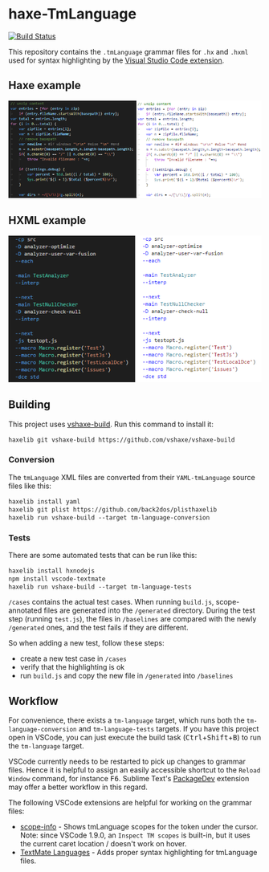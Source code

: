# haxe-TmLanguage

[![Build Status](https://travis-ci.org/vshaxe/haxe-TmLanguage.svg?branch=master)](https://travis-ci.org/vshaxe/haxe-TmLanguage)

This repository contains the `.tmLanguage` grammar files for `.hx` and `.hxml` used for syntax highlighting by the [Visual Studio Code extension](https://github.com/vshaxe/vshaxe).

## Haxe example

![Haxe highlighting](images/haxe.png)

## HXML example

![hxml highlighting](images/hxml.png)

## Building

This project uses [vshaxe-build](https://github.com/vshaxe/vshaxe-build). Run this command to install it:

```
haxelib git vshaxe-build https://github.com/vshaxe/vshaxe-build
```

### Conversion

The `tmLanguage` XML files are converted from their `YAML-tmLanguage` source files like this:

```
haxelib install yaml
haxelib git plist https://github.com/back2dos/plisthaxelib
haxelib run vshaxe-build --target tm-language-conversion
```

### Tests

There are some automated tests that can be run like this:

```
haxelib install hxnodejs
npm install vscode-textmate
haxelib run vshaxe-build --target tm-language-tests
```

`/cases` contains the actual test cases. When running `build.js`, scope-annotated files are generated into the `/generated` directory. During the test step (running `test.js`), the files in `/baselines` are compared with the newly `/generated` ones, and the test fails if they are different.

So when adding a new test, follow these steps:

- create a new test case in `/cases`
- verify that the highlighting is ok
- run `build.js` and copy the new file in `/generated` into `/baselines`

## Workflow

For convenience, there exists a `tm-language` target, which runs both the `tm-language-conversion` and `tm-language-tests` targets. If you have this project open in VSCode, you can just execute the build task (<kbd>Ctrl</kbd>+<kbd>Shift</kbd>+<kbd>B</kbd>) to run the `tm-language` target.

VSCode currently needs to be restarted to pick up changes to grammar files. Hence it is helpful to assign an easily accessible shortcut to the `Reload Window` command, for instance <kbd>F6</kbd>. Sublime Text's [PackageDev](https://github.com/SublimeText/PackageDev) extension may offer a better workflow in this regard.

The following VSCode extensions are helpful for working on the grammar files:

- [scope-info](https://marketplace.visualstudio.com/items?itemName=siegebell.scope-info) - Shows tmLanguage scopes for the token under the cursor. Note: since VSCode 1.9.0, an `Inspect TM scopes` is built-in, but it uses the current caret location / doesn't work on hover.
- [TextMate Languages](https://marketplace.visualstudio.com/items?itemName=Togusa09.tmlanguage) - Adds proper syntax highlighting for tmLanguage files.
